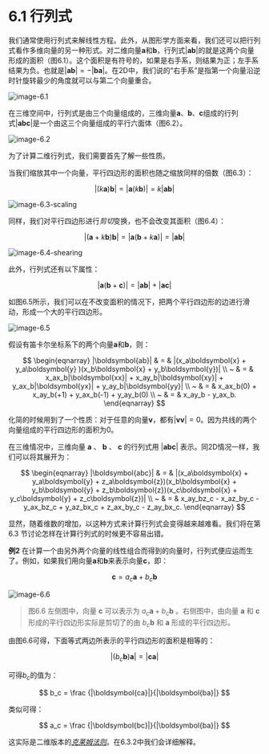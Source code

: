 # 6.1 行列式

我们通常使用行列式来解线性方程。此外，从图形学方面来看，我们还可以把行列式看作多维向量的另一种形式。对二维向量$\boldsymbol{a}$和$\boldsymbol{b}$，行列式$|\boldsymbol{ab}|$的就是这两个向量形成的面积（图6.1）。这个面积是有符号的，如果是右手系，则结果为正；左手系结果为负。也就是$|\boldsymbol{ab}| = -|\boldsymbol{ba}|$。在2D中，我们说的“右手系”是指第一个向量沿逆时针旋转最少的角度就可以与第二个向量重合。

![image-6.1](http://img-sg.zhnpng.com/img/ebooks/focg5th/image-6.1.png)

在三维空间中，行列式是由三个向量组成的，三维向量$\boldsymbol{a}$、$\boldsymbol{b}$、$\boldsymbol{c}$组成的行列式$|\boldsymbol{abc}|$是一个由这三个向量组成的平行六面体（图6.2）。

![image-6.2](http://img-sg.zhnpng.com/img/ebooks/focg5th/image-6.2.png)

为了计算二维行列式，我们需要首先了解一些性质。

当我们缩放其中一个向量，平行四边形的面积也随之缩放同样的倍数（图6.3）：

$$
|(k\boldsymbol{a})\boldsymbol{b}| = |\boldsymbol{a}(k\boldsymbol{b})| = k|\boldsymbol{ab}|
$$

![image-6.3-scaling](http://img-sg.zhnpng.com/img/ebooks/focg5th/image-6.3-scaling.png)

同样，我们对平行四边形进行*剪切*变换，也不会改变其面积（图6.4）：

$$
|(\boldsymbol{a}+k\boldsymbol{b})\boldsymbol{b}| = |\boldsymbol{a}(\boldsymbol{b}+k\boldsymbol{a})| = |\boldsymbol{ab}|
$$

![image-6.4-shearing](http://img-sg.zhnpng.com/img/ebooks/focg5th/image-6.4-shearing.png)

此外，行列式还有以下属性：

$$
|\boldsymbol{a}(\boldsymbol{b}+\boldsymbol{c})| = |\boldsymbol{ab}| + |\boldsymbol{ac}|
$$

如图6.5所示，我们可以在不改变面积的情况下，把两个平行四边形的边进行滑动，形成一个大的平行四边形。

![image-6.5](http://img-sg.zhnpng.com/img/ebooks/focg5th/image-6.5.png)

假设有笛卡尔坐标系下的两个向量$\boldsymbol{a}$和$\boldsymbol{b}$，则：

$$
\begin{eqnarray}
|\boldsymbol{ab}| & = & |(x_a\boldsymbol{x} + y_a\boldsymbol{y} )(x_b\boldsymbol{x} + y_b\boldsymbol{y})| \\
~ & = & x_ax_b|\boldsymbol{xx}| + x_ay_b|\boldsymbol{xy}| + y_ax_b|\boldsymbol{yx}| + y_ay_b|\boldsymbol{yy}| \\
~ & = & x_ax_b(0) + x_ay_b(+1) + y_ax_b(-1) + y_ay_b(0) \\
~ & = & x_ay_b - y_ax_b.
\end{eqnarray}
$$

化简的时候用到了一个性质：对于任意的向量$\boldsymbol{v}$，都有$|\boldsymbol{vv}|=0$。因为共线的两个向量组成的平行四边形的面积为0。

在三维情况中，三维向量 $\boldsymbol{a}$ 、 $\boldsymbol{b}$ 、 $\boldsymbol{c}$ 的行列式用 $|\boldsymbol{abc}|$ 表示。同2D情况一样，我们可以将其展开为：

$$
\begin{eqnarray}
|\boldsymbol{abc}| & = & |(x_a\boldsymbol{x} + y_a\boldsymbol{y} + z_a\boldsymbol{z})(x_b\boldsymbol{x} + y_b\boldsymbol{y} + z_b\boldsymbol{z})(x_c\boldsymbol{x} + y_c\boldsymbol{y} + z_c\boldsymbol{z})| \\
~ & = & x_ay_bz_c - x_az_by_c - y_ax_bz_c + y_az_bx_c + z_ax_by_c - z_ay_bx_c.
\end{eqnarray}
$$

显然，随着维数的增加，以这种方式来计算行列式会变得越来越难看。我们将在第 6.3 节讨论怎样在计算行列式的时候更不容易出错。

<span id="example2">**例2**</span> 在计算一个由另外两个向量的线性组合而得到的向量时，行列式便应运而生了。例如，如果我们用向量$\boldsymbol{a}$和$\boldsymbol{b}$来表示向量$\boldsymbol{c}$，即：

$$
\boldsymbol{c} = a_c\boldsymbol{a} + b_c\boldsymbol{b}
$$

![image-6.6](http://img-sg.zhnpng.com/img/ebooks/focg5th/image-6.6.png)

> 图6.6 左侧图中，向量 $\boldsymbol{c}$ 可以表示为 $a_c\boldsymbol{a} + b_c\boldsymbol{b}$ 。右侧图中，由向量 $\boldsymbol{a}$ 和 $\boldsymbol{c}$ 形成的平行四边形实际是剪切了的由 $b_c\boldsymbol{b}$ 和 $\boldsymbol{a}$ 形成的平行四边形。

由图6.6可得，下面等式两边所表示的平行四边形的面积是相等的：

$$
|(b_c\boldsymbol{b})\boldsymbol{a}| = |\boldsymbol{ca}|
$$

可得$b_c$的值为：

$$
b_c = \frac {|\boldsymbol{ca}|}{|\boldsymbol{ba}|}
$$

类似可得：

$$
a_c = \frac {|\boldsymbol{bc}|}{|\boldsymbol{ba}|}
$$

这实际是二维版本的[*克莱姆法则*](https://zh.wikipedia.org/zh-hans/%E5%85%8B%E8%90%8A%E5%A7%86%E6%B3%95%E5%89%87)。在6.3.2中我们会详细解释。
